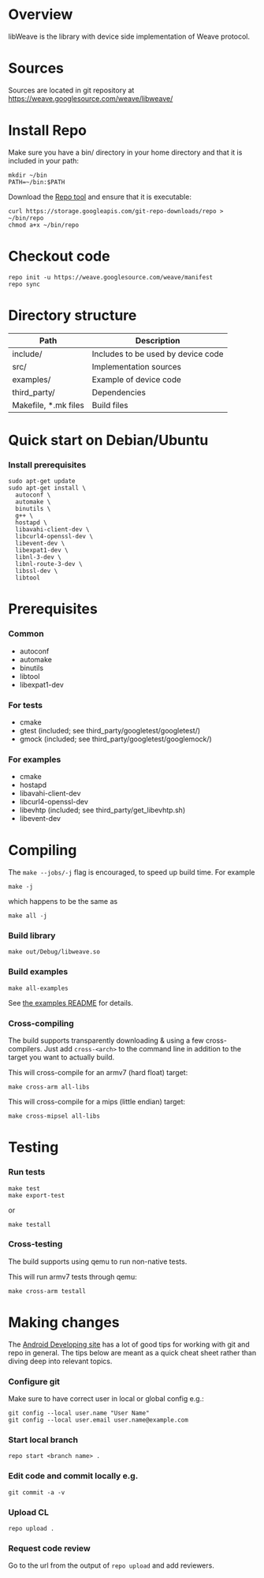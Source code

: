# Overview

libWeave is the library with device side implementation of Weave protocol.

# Sources

Sources are located in git repository at
https://weave.googlesource.com/weave/libweave/


# Install Repo

Make sure you have a bin/ directory in your home directory
and that it is included in your path:

```
mkdir ~/bin
PATH=~/bin:$PATH
```

Download the [Repo tool](https://gerrit.googlesource.com/git-repo) and ensure
that it is executable:

```
curl https://storage.googleapis.com/git-repo-downloads/repo > ~/bin/repo
chmod a+x ~/bin/repo
```

# Checkout code

```
repo init -u https://weave.googlesource.com/weave/manifest
repo sync
```

# Directory structure

| Path                     | Description                        |
|--------------------------|------------------------------------|
| include/                 | Includes to be used by device code |
| src/                     | Implementation sources             |
| examples/                | Example of device code             |
| third_party/             | Dependencies                       |
| Makefile, \*.mk files    | Build files                        |


# Quick start on Debian/Ubuntu

### Install prerequisites

```
sudo apt-get update
sudo apt-get install \
  autoconf \
  automake \
  binutils \
  g++ \
  hostapd \
  libavahi-client-dev \
  libcurl4-openssl-dev \
  libevent-dev \
  libexpat1-dev \
  libnl-3-dev \
  libnl-route-3-dev \
  libssl-dev \
  libtool
```

# Prerequisites

### Common

  - autoconf
  - automake
  - binutils
  - libtool
  - libexpat1-dev

### For tests

  - cmake
  - gtest (included; see third_party/googletest/googletest/)
  - gmock (included; see third_party/googletest/googlemock/)

### For examples

  - cmake
  - hostapd
  - libavahi-client-dev
  - libcurl4-openssl-dev
  - libevhtp (included; see third_party/get_libevhtp.sh)
  - libevent-dev


# Compiling

The `make --jobs/-j` flag is encouraged, to speed up build time. For example

```
make -j
```

which happens to be the same as

```
make all -j
```

### Build library

```
make out/Debug/libweave.so
```

### Build examples

```
make all-examples
```

See [the examples README](/examples/daemon/README.md) for details.

### Cross-compiling

The build supports transparently downloading & using a few cross-compilers.
Just add `cross-<arch>` to the command line in addition to the target you
want to actually build.

This will cross-compile for an armv7 (hard float) target:

```
make cross-arm all-libs
```

This will cross-compile for a mips (little endian) target:

```
make cross-mipsel all-libs
```

# Testing

### Run tests

```
make test
make export-test
```

or

```
make testall
```

### Cross-testing

The build supports using qemu to run non-native tests.

This will run armv7 tests through qemu:

```
make cross-arm testall
```

# Making changes

The [Android Developing site](https://source.android.com/source/developing.html)
has a lot of good tips for working with git and repo in general.  The tips below
are meant as a quick cheat sheet rather than diving deep into relevant topics.

### Configure git
Make sure to have correct user in local or global config e.g.:

```
git config --local user.name "User Name"
git config --local user.email user.name@example.com
```

### Start local branch

```
repo start <branch name> .
```

### Edit code and commit locally e.g.

```
git commit -a -v
```

### Upload CL

```
repo upload .
```

### Request code review

Go to the url from the output of `repo upload` and add reviewers.
